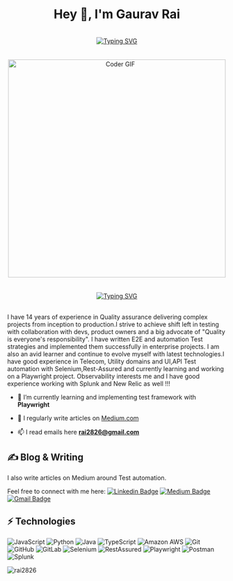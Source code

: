 <h1 align="center">Hey 👋, I'm Gaurav Rai</h1>

<br/>
<div align="center">
<a align="centre" href="https://git.io/typing-svg"><img src="https://readme-typing-svg.demolab.com?font=Fira+Code&weight=600&size=28&pause=1006&color=02080B&center=true&vCenter=true&width=435&lines=A+Curious+Quality+Engineer;Melbourne" alt="Typing SVG" /></a>
</div>
<br/>

<br/>
<div align="center">
<img src="https://media.giphy.com/media/SWoSkN6DxTszqIKEqv/giphy.gif" alt="Coder GIF" width="500" class="center">
</div>
<br/>
<br/>
<div align="center">
<a href="https://git.io/typing-svg"><img src="https://readme-typing-svg.demolab.com?font=Fira+Code&weight=600&size=26&pause=1006&color=02080B&center=true&vCenter=true&width=435&lines=Learn+Unlearn+Learn+%2C+Repeat" alt="Typing SVG" /></a>
</div>
<br/>

I have 14 years of experience in Quality assurance delivering complex projects from inception to production.I strive to achieve shift left in testing with collaboration with devs, product owners and a big advocate of "Quality is everyone's responsibility". I have written E2E and automation Test strategies and implemented them successfully in enterprise projects. I am also an avid learner and continue to evolve myself with latest technologies.I have good experience in Telecom, Utility domains and UI,API Test automation with Selenium,Rest-Assured and currently learning and working on a Playwright project. Observability interests me and I have good experience working with Splunk and New Relic as well !!!


- 🌱 I’m currently learning and implementing test framework with **Playwright**

- 📝 I regularly write articles on [Medium.com](Medium.com)

- 📫 I read emails here **rai2826@gmail.com**

## &#x270d; Blog & Writing
I also write articles on Medium around Test automation.

Feel free to connect with me here:
[![Linkedin Badge](https://img.shields.io/badge/-gauravrai-blue?style=flat-square&logo=Linkedin&logoColor=white&link=https://www.linkedin.com/in/gaurav-rai-quality-engineering)](https://www.linkedin.com/in/gaurav-rai-quality-engineering)
[![Medium Badge](https://img.shields.io/badge/-@rai2826-03a57a?style=flat-square&labelColor=000000&logo=Medium&link=https://medium.com/@rai2826/)](https://medium.com/@rai2826)
[![Gmail Badge](https://img.shields.io/badge/-rai2826@gmail.com-c14438?style=flat-square&logo=Gmail&logoColor=white&link=mailto:rai2826@gmail.com)](mailto:rai2826@gmail.com)

## ⚡ Technologies
![JavaScript](https://img.shields.io/badge/-JavaScript-black?style=flat-square&logo=javascript)
![Python](https://img.shields.io/badge/-Python-black?style=flat-square&logo=Python)
![Java](https://img.shields.io/badge/-java-E34A86?style=flat-square&logo=java)
![TypeScript](https://img.shields.io/badge/-TypeScript-007ACC?style=flat-square&logo=typescript)
![Amazon AWS](https://img.shields.io/badge/Amazon%20AWS-232F3E?style=flat-square&logo=amazon-aws)
![Git](https://img.shields.io/badge/-Git-black?style=flat-square&logo=git)
![GitHub](https://img.shields.io/badge/-GitHub-181717?style=flat-square&logo=github)
![GitLab](https://img.shields.io/badge/-GitLab-FCA121?style=flat-square&logo=gitlab)
![Selenium](https://img.shields.io/badge/-Selenium-black?style=flat-square&logo=Selenium)
![RestAssured](https://img.shields.io/badge/-RestAssured-E34A86?style=flat-square&logo=RestAssured)
![Playwright](https://img.shields.io/badge/-Playwright-green?style=flat-square&logo=Playwright)
![Postman](https://img.shields.io/badge/-Postman-orange?style=flat-square&logo=Postman)
![Splunk](https://img.shields.io/badge/-Splunk-black?style=flat-square&logo=Splunk)

<p><img align="center" src="https://github-readme-stats.vercel.app/api/top-langs?username=rai2826&show_icons=true&locale=en&layout=compact" alt="rai2826" /></p>

